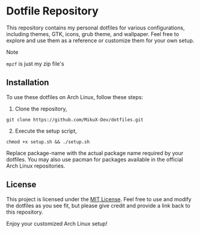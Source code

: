 # Dotfile Repository

This repository contains my personal dotfiles for various configurations, including themes, GTK, icons, grub theme, and wallpaper. Feel free to explore and use them as a reference or customize them for your own setup.

>[!NOTE]
>`mpzf` is just my zip file's

## Installation

To use these dotfiles on Arch Linux, follow these steps:

1. Clone the repository,
```
git clone https://github.com/MikuX-Dev/dotfiles.git
```

2. Execute the setup script,
```
chmod +x setup.sh && ./setup.sh
```
Replace package-name with the actual package name required by your dotfiles. You may also use pacman for packages available in the official Arch Linux repositories.

## License

This project is licensed under the [MIT License](https://github.com/MikuX-Dev/dotfiles/blob/master/LICENSE). Feel free to use and modify the dotfiles as you see fit, but please give credit and provide a link back to this repository.

Enjoy your customized Arch Linux setup!

